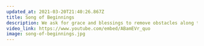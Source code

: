 ```yaml
---
updated_at: 2021-03-20T21:40:26.867Z
title: Song of Beginnings
description: We ask for grace and blessings to remove obstacles along the way.
video_link: https://www.youtube.com/embed/ABamEVr_quo
image: song-of-beginnings.jpg
---
```

